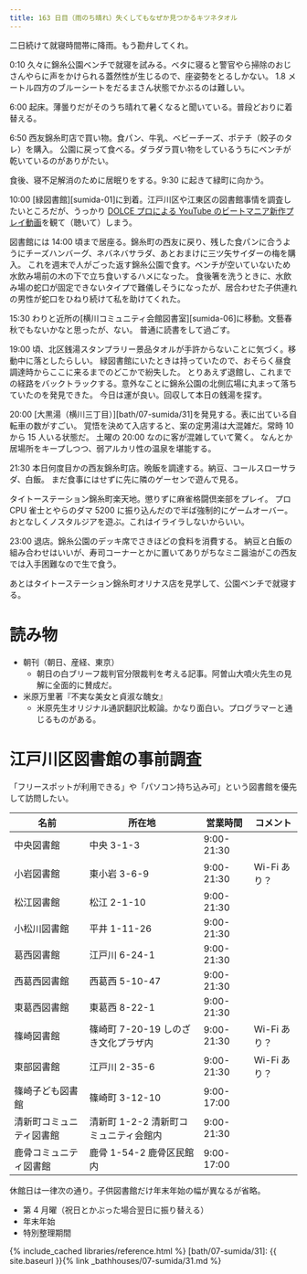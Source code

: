 ```yaml
---
title: 163 日目（雨のち晴れ）失くしてもなぜか見つかるキツネタオル
---
```


二日続けて就寝時間帯に降雨。もう勘弁してくれ。

0:10 久々に錦糸公園ベンチで就寝を試みる。ベタに寝ると警官やら掃除のおじさんやらに声をかけられる蓋然性が生じるので、座姿勢をとるしかない。
1.8 メートル四方のブルーシートをだるまさん状態でかぶるのは難しい。

6:00 起床。薄曇りだがそのうち晴れて暑くなると聞いている。普段どおりに着替える。

6:50 西友錦糸町店で買い物。食パン、牛乳、ベビーチーズ、ポテチ（餃子のタレ）を購入。
公園に戻って食べる。ダラダラ買い物をしているうちにベンチが乾いているのがありがたい。

食後、寝不足解消のために居眠りをする。9:30 に起きて緑町に向かう。

10:00 [緑図書館][sumida-01]に到着。江戸川区や江東区の図書館事情を調査したいところだが、うっかり
[DOLCE プロによる YouTube のビートマニア新作プレイ動画](https://www.youtube.com/watch?v=iMUk_gKX98A)を観て（聴いて）しまう。

図書館には 14:00 頃まで居座る。錦糸町の西友に戻り、残した食パンに合うようにチーズハンバーグ、ネバネバサラダ、あとおまけに三ツ矢サイダーの梅を購入。
これを週末で人がごった返す錦糸公園で食す。ベンチが空いていないため水飲み場前の木の下で立ち食いするハメになった。
食後箸を洗うときに、水飲み場の蛇口が固定できないタイプで難儀しそうになったが、居合わせた子供連れの男性が蛇口をひねり続けて私を助けてくれた。

15:30 わりと近所の[横川コミュニティ会館図書室][sumida-06]に移動。文藝春秋でもないかなと思ったが、ない。
普通に読書をして過ごす。

19:00 頃、北区銭湯スタンプラリー景品タオルが手許からないことに気づく。移動中に落としたらしい。
緑図書館にいたときは持っていたので、おそらく昼食調達時からここに来るまでのどこかで紛失した。
とりあえず退館し、これまでの経路をバックトラックする。意外なことに錦糸公園の北側広場に丸まって落ちていたのを発見できた。
今日は運が良い。回収して本日の銭湯を探す。

20:00 [大黒湯（横川三丁目）][bath/07-sumida/31]を発見する。表に出ている自転車の数がすごい。
覚悟を決めて入店すると、案の定男湯は大混雑だ。常時 10 から 15 人いる状態だ。
土曜の 20:00 なのに客が混雑していて驚く。
なんとか居場所をキープしつつ、弱アルカリ性の温泉を堪能する。

21:30 本日何度目かの西友錦糸町店。晩飯を調達する。納豆、コールスローサラダ、白飯。
まだ食事にはせずに先に隣のゲーセンで遊んで見る。

タイトーステーション錦糸町楽天地。懲りずに麻雀格闘倶楽部をプレイ。
プロ CPU 雀士とやらのダマ 5200 に振り込んだので半ば強制的にゲームオーバー。
おとなしくノスタルジアを遊ぶ。これはイライラしないからいい。

23:00 退店。錦糸公園のデッキ席でさきほどの食料を消費する。
納豆と白飯の組み合わせはいいが、寿司コーナーとかに置いてありがちなミニ醤油がこの西友では入手困難なので生で食う。

あとはタイトーステーション錦糸町オリナス店を見学して、公園ベンチで就寝する。

# 読み物

* 朝刊（朝日、産経、東京）
  * 朝日の白ブリーフ裁判官分限裁判を考える記事。阿曽山大噴火先生の見解に全面的に賛成だ。
* 米原万里著『不実な美女と貞淑な醜女』
  * 米原先生オリジナル通訳翻訳比較論。かなり面白い。プログラマーと通じるものがある。

# 江戸川区図書館の事前調査

「フリースポットが利用できる」や「パソコン持ち込み可」という図書館を優先して訪問したい。

| 名前                     | 所在地                                | 営業時間   | コメント     |
| ------------------------ | ------------------------------------- | ---------- | ------------ |
| 中央図書館               | 中央 3-1-3                            | 9:00-21:30 |              |
| 小岩図書館               | 東小岩 3-6-9                          | 9:00-21:30 | Wi-Fi あり？ |
| 松江図書館               | 松江 2-1-10                           | 9:00-21:30 |              |
| 小松川図書館             | 平井 1-11-26                          | 9:00-21:30 |              |
| 葛西図書館               | 江戸川 6-24-1                         | 9:00-21:30 |              |
| 西葛西図書館             | 西葛西 5-10-47                        | 9:00-21:30 |              |
| 東葛西図書館             | 東葛西 8-22-1                         | 9:00-21:30 |              |
| 篠崎図書館               | 篠崎町 7-20-19 しのざき文化プラザ内   | 9:00-21:30 | Wi-Fi あり？ |
| 東部図書館               | 江戸川 2-35-6                         | 9:00-21:30 | Wi-Fi あり？ |
| 篠崎子ども図書館         | 篠崎町 3-12-10                        | 9:00-17:00 |              |
| 清新町コミュニティ図書館 | 清新町 1-2-2 清新町コミュニティ会館内 | 9:00-21:30 |              |
| 鹿骨コミュニティ図書館   | 鹿骨 1-54-2 鹿骨区民館内              | 9:00-17:00 |              |

休館日は一律次の通り。子供図書館だけ年末年始の幅が異なるが省略。
* 第 4 月曜（祝日とかぶった場合翌日に振り替える）
* 年末年始
* 特別整理期間

{% include_cached libraries/reference.html %}
[bath/07-sumida/31]: {{ site.baseurl }}{% link _bathhouses/07-sumida/31.md %}
